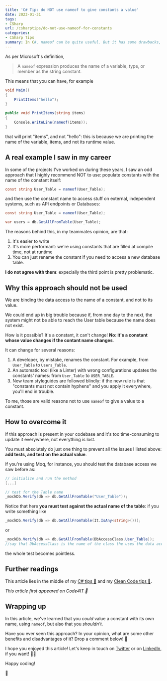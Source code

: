 ```yaml
---
title: 'C# Tip: do NOT use nameof to give constants a value'
date: 2023-01-31
tags:
- CSharp
url: /csharptips/do-not-use-nameof-for-constants
categories:
- CSharp Tips
summary: In C#, nameof can be quite useful. But it has some drawbacks, if used the wrong way.
---
```


As per Microsoft's definition,

> A `nameof` expression produces the name of a variable, type, or member as the string constant.

This means that you can have, for example

```cs
void Main()
{
    PrintItems("hello");
}

public void PrintItems(string items)
{
    Console.WriteLine(nameof(items));
}
```

that will print "items", and not "hello": this is because we are printing the name of the variable, items, and not its runtime value.

## A real example I saw in my career

In some of the projects I've worked on during these years, I saw an odd approach that I highly recommend NOT to use: populate constants with the name of the constant itself:

```cs
const string User_Table = nameof(User_Table);
```

and then use the constant name to access stuff on external, independent systems, such as API endpoints or Databases:

```cs
const string User_Table = nameof(User_Table);

var users = db.GetAllFromTable(User_Table);
```

The reasons behind this, in my teammates opinion, are that:

1. It's easier to write
2. It's more performant: we're using constants that are filled at compile time, not at runtime
3. You can just rename the constant if you need to access a new database table.

**I do not agree with them**: expecially the third point is pretty problematic.

## Why this approach should not be used

We are binding the data access to the name of a constant, and not to its value.

We could end up in big trouble because if, from one day to the next, the system might not be able to reach the User table because the name does not exist.

How is it possible? It's a constant, it can't change! **No: it's a constant whose value changes if the contant name changes**.

It can change for several reasons:

1. A developer, by mistake, renames the constant. For example, from `User_Table` to `Users_Table`.
2. An automatic tool (like a Linter) with wrong configurations updates the constants' names: from `User_Table` to `USER_TABLE`.
3. New team styleguides are followed blindly: if the new rule is that "constants must not contain hyphens" and you apply it everywhere, you'll end in trouble.

To me, those are valid reasons not to use `nameof` to give a value to a constant.

## How to overcome it

If this approach is present in your codebase and it's too time-consuming to update it everywhere, not everything is lost.

You must absolutely do just one thing to prevent all the issues I listed above: **add tests, and test on the actual value**.

If you're using Moq, for instance, you should test the database access we saw before as:

```cs
// initialize and run the method
[...]

// test for the Table name
_mockDb.Verify(db => db.GetAllFromTable("User_Table"));
```

Notice that here **you must test against the actual name of the table**: if you write something like

```cs
_mockDb.Verify(db => db.GetAllFromTable(It.IsAny<string>()));
```

or

```cs
_mockDb.Verify(db => db.GetAllFromTable(DbAccessClass.User_Table));
//say that DbAccessClass is the name of the class the uses the data access showed above
```

the whole test becomes pointless.

## Further readings

This article lies in the middle of my [C# tips 🔗](https://code4it.dev/categories/csharp-tips/) and my [Clean Code tips 🔗](https://code4it.dev/categories/clean-code-tips/).

_This article first appeared on [Code4IT 🐧](https://www.code4it.dev/)_

## Wrapping up

In this article, we've learned that you _could_ value a constant with its own name, using `nameof`, but also that you _shouldn't_.

Have you ever seen this approach? In your opinion, what are some other benefits and disadvantages of it? Drop a comment below! 📩

I hope you enjoyed this article! Let's keep in touch on [Twitter](https://twitter.com/BelloneDavide) or on [LinkedIn](https://www.linkedin.com/in/BelloneDavide/), if you want! 🤜🤛

Happy coding!

🐧
